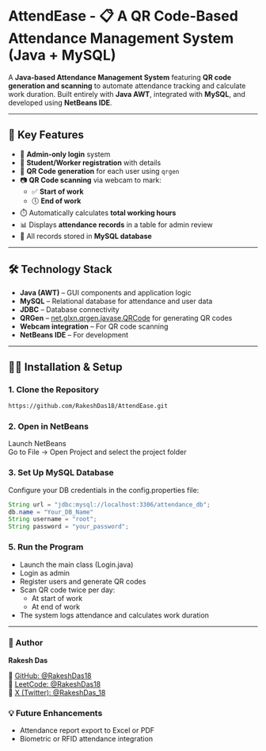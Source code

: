 # AttendEase - 📋 A QR Code-Based Attendance Management System (Java + MySQL)

A **Java-based Attendance Management System** featuring **QR code generation and scanning** to automate attendance tracking and calculate work duration. Built entirely with **Java AWT**, integrated with **MySQL**, and developed using **NetBeans IDE**.

---

## 🚀 Key Features

- 🔐 **Admin-only login** system
- 👥 **Student/Worker registration** with details
- 📇 **QR Code generation** for each user using `qrgen`
- 📷 **QR Code scanning** via webcam to mark:
  - ✅ **Start of work**
  - 🕔 **End of work**
- ⏱️ Automatically calculates **total working hours**
- 📊 Displays **attendance records** in a table for admin review
- 💾 All records stored in **MySQL database**

---

## 🛠️ Technology Stack

- **Java (AWT)** – GUI components and application logic
- **MySQL** – Relational database for attendance and user data
- **JDBC** – Database connectivity
- **QRGen** – [net.glxn.qrgen.javase.QRCode](https://github.com/kenglxn/QRGen) for generating QR codes
- **Webcam integration** – For QR code scanning
- **NetBeans IDE** – For development

---

## 🧑‍💻 Installation & Setup

### 1. Clone the Repository

```bash
https://github.com/RakeshDas18/AttendEase.git
```

### 2. Open in NetBeans

Launch NetBeans <br>
Go to File → Open Project and select the project folder

### 3. Set Up MySQL Database

Configure your DB credentials in the config.properties file:

```java
String url = "jdbc:mysql://localhost:3306/attendance_db";
db.name = "Your_DB_Name"
String username = "root";
String password = "your_password";
```


### 5. Run the Program

- Launch the main class (Login.java)
- Login as admin
- Register users and generate QR codes
- Scan QR code twice per day:
  - At start of work
  - At end of work
- The system logs attendance and calculates work duration

---

### 🙋 Author

**Rakesh Das**  

🔗 [GitHub: @RakeshDas18](https://github.com/RakeshDas18)  
🔗 [LeetCode: @RakeshDas18](https://leetcode.com/RakeshDas18)  
🔗 [X (Twitter): @RakeshDas_18](https://twitter.com/RakeshDas_18)

### 💡 Future Enhancements

- Attendance report export to Excel or PDF
- Biometric or RFID attendance integration
